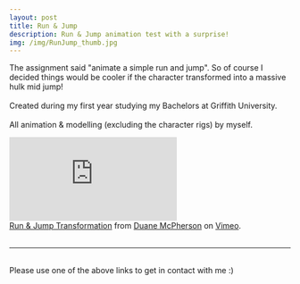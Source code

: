 ```yaml
---
layout: post
title: Run & Jump  
description: Run & Jump animation test with a surprise!
img: /img/RunJump_thumb.jpg
---
```


The assignment said "animate a simple run and jump". So of course I decided things would be cooler if the character transformed into a massive hulk mid jump!
<br>
<br>
Created during my first year studying my Bachelors at Griffith University.
<br>
<br>
All animation & modelling (excluding the character rigs) by myself.

<div class="embed-container"><iframe src="https://player.vimeo.com/video/180004456" frameborder="0" allowfullscreen></iframe></div>
<div class="col three caption">
	<a href="https://vimeo.com/180004456">Run &amp; Jump Transformation</a> from <a href="https://vimeo.com/duanemcpherson">Duane McPherson</a> on <a href="https://vimeo.com">Vimeo</a>.
</div>

<br>
<hr/>
<br>
<span class="contacticon center">
	<a href="http://duanemcpherson.com/contact/"><i class="fa fa-envelope-square"></i></a>
   	<a href="https://www.linkedin.com/in/duane-mcpherson" target="_blank"><i class="fa fa-linkedin-square"></i></a>
    <a href="http://vimeo.com/duanemcpherson" target="_blank"><i class="fa fa-vimeo-square"></i></a>
    <a href="http://dmcmodelling.tumblr.com/" target="_blank"><i class="fa fa-tumblr-square"></i></a>
	<a href="https://twitter.com/duanemcpherson" target="_blank"><i class="fa fa-twitter-square"></i></a>
</span>

<div class="col three caption">
	Please use one of the above links to get in contact with me :)
</div>
